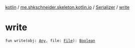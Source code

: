 [kotlin](../../index.md) / [me.shkschneider.skeleton.kotlin.io](../index.md) / [Serializer](index.md) / [write](./write.md)

# write

`fun write(obj: `[`Any`](https://kotlinlang.org/api/latest/jvm/stdlib/kotlin/-any/index.html)`, file: `[`File`](https://docs.oracle.com/javase/6/docs/api/java/io/File.html)`): `[`Boolean`](https://kotlinlang.org/api/latest/jvm/stdlib/kotlin/-boolean/index.html)